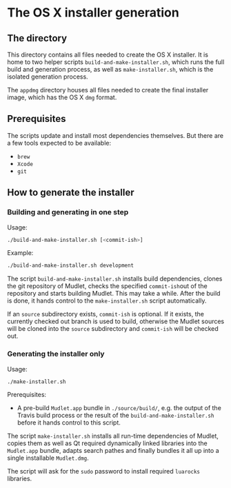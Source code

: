 The OS X installer generation
=============================

The directory
-------------

This directory contains all files needed to create the OS X installer. It is home to two helper scripts `build-and-make-installer.sh`, which runs the full build and generation process, as well as `make-installer.sh`, which is the isolated generation process.

The `appdmg` directory houses all files needed to create the final installer image, which has the OS X `dmg` format.

Prerequisites
-------------

The scripts update and install most dependencies themselves. But there are a few tools expected to be available:

- `brew`
- `Xcode`
- `git`

How to generate the installer
-----------------------------

### Building and generating in one step ###

Usage:
```bash
./build-and-make-installer.sh [<commit-ish>]
```

Example:
```bash
./build-and-make-installer.sh development
```

The script `build-and-make-installer.sh` installs build dependencies, clones  the git repository of Mudlet, checks the specified `commit-ish`out of the repository and starts building Mudlet. This may take a while. After the build is done, it hands control to the `make-installer.sh` script automatically.

If an `source` subdirectory exists, `commit-ish` is optional. If it exists, the currently checked out branch is used to build, otherwise the Mudlet sources will be cloned into the `source` subdirectory and `commit-ish` will be checked out.

### Generating the installer only ###

Usage:
```bash
./make-installer.sh
```

Prerequisites:

- A pre-build `Mudlet.app` bundle in `./source/build/`, e.g. the output of the Travis build process or the result of the `build-and-make-installer.sh` before it hands control to this script.

The script `make-installer.sh` installs all run-time dependencies of Mudlet, copies them as well as Qt required dynamically linked libraries into the `Mudlet.app` bundle, adapts search pathes and finally bundles it all up into a single installable `Mudlet.dmg`.

The script will ask for the `sudo` password to install required `luarocks` libraries.